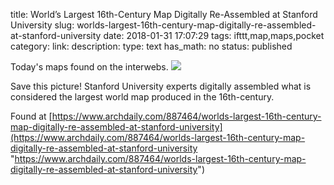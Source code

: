 title: World’s Largest 16th-Century Map Digitally Re-Assembled at Stanford University
slug: worlds-largest-16th-century-map-digitally-re-assembled-at-stanford-university
date: 2018-01-31 17:07:29
tags: ifttt,map,maps,pocket
category: 
link: 
description: 
type: text
has_math: no
status: published

Today's maps found on the interwebs. ![](https://images.adsttc.com/media/images/5a5c/ee23/f197/ccb6/4900/003c/newsletter/mapa.jpg?1516039709)  
  

Save this picture! Stanford University experts digitally assembled what is considered the largest world map produced in the 16th-century.  
  

Found at [https://www.archdaily.com/887464/worlds-largest-16th-century-map-digitally-re-assembled-at-stanford-university](https://www.archdaily.com/887464/worlds-largest-16th-century-map-digitally-re-assembled-at-stanford-university "https://www.archdaily.com/887464/worlds-largest-16th-century-map-digitally-re-assembled-at-stanford-university")



